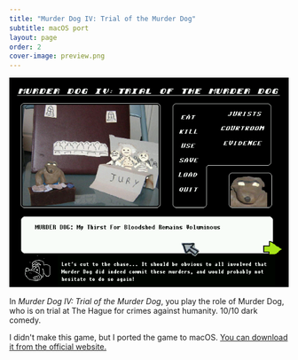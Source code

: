 ```yaml
---
title: "Murder Dog IV: Trial of the Murder Dog"
subtitle: macOS port
layout: page
order: 2
cover-image: preview.png
---
```


<!--
                                                   -- __
                                                 ~ (@)  ~~~---_
                                               {     `-_~,,,,,,)
                                               {    (_  ',
                                                ~    . = _',
                                                 ~    '.  =-'
                                                   ~     :
.                                                -~     ('');
'.                                         --~        \  \ ;
  '.-_                                   -~            \  \;      _-=,.
     -~- _                          -~                 {  '---- _'-=,.
       ~- _~-  _              _ -~                     ~---------=,.`
            ~-  ~~-----~~~~~~       .+++~~~~~~~~-__   /
                ~-   __            {   -     +   }   /
                         ~- ______{_    _ -=\ / /_ ~
                             :      ~--~    // /         ..-
                             :   / /      // /         ((
                             :  / /      {   `-------,. ))
                             :   /        ''=--------. }o
                .=._________,'  )                     ))
                )  _________ -''                     ~~
               / /  _ _
              (_.-.'O'-'.
-->

<img src="preview.png">

In *Murder Dog IV: Trial of the Murder Dog*, you play the role of Murder Dog, who is on trial at The Hague for crimes against humanity. 10/10 dark comedy. 

I didn't make this game, but I ported the game to macOS. [You can download it from the official website.](http://harmonyzone.org/MurderDogIV.html)
